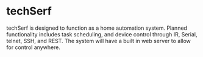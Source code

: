 # techSerf

techSerf is designed to function as a home automation system. Planned functionality includes task scheduling, and device control through IR, Serial, telnet, SSH, and REST. The system will have a built in web server to allow for control anywhere.
